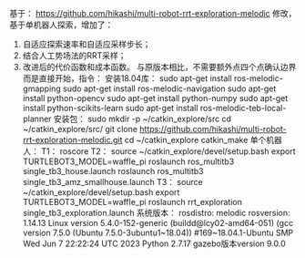 基于：
https://github.com/hikashi/multi-robot-rrt-exploration-melodic
修改，基于单机器人探索，增加了：
1. 自适应探索速率和自适应采样步长；
2. 结合人工势场法的RRT采样；
3. 改进后的代价函数和成本函数。
与原版本相比，不需要额外点四个点确认边界而是直接开始，指令：
安装18.04库：
sudo apt-get install ros-melodic-gmapping
sudo apt-get install ros-melodic-navigation
sudo apt-get install python-opencv
sudo apt-get install python-numpy
sudo apt-get install python-scikits-learn
sudo apt-get install ros-melodic-teb-local-planner
安装包：
sudo mkdir -p ~/catkin_explore/src
cd ~/catkin_explore/src/
git clone https://github.com/hikashi/multi-robot-rrt-exploration-melodic.git
cd ~/catkin_explore
catkin_make
单个机器人：
T1：
roscore 
T2：
source ~/catkin_explore/devel/setup.bash 
export TURTLEBOT3_MODEL=waffle_pi
roslaunch ros_multitb3 single_tb3_house.launch
roslaunch ros_multitb3 single_tb3_amz_smallhouse.launch
T3：
source ~/catkin_explore/devel/setup.bash 
export TURTLEBOT3_MODEL=waffle_pi
roslaunch rrt_exploration single_tb3_exploration.launch
系统版本：
rosdistro: melodic
rosversion: 1.14.13
Linux version 5.4.0-152-generic (buildd@lcy02-amd64-051) (gcc version 7.5.0 (Ubuntu 7.5.0-3ubuntu1~18.04)) #169~18.04.1-Ubuntu SMP Wed Jun 7 22:22:24 UTC 2023
Python 2.7.17
gazebo版本version 9.0.0

